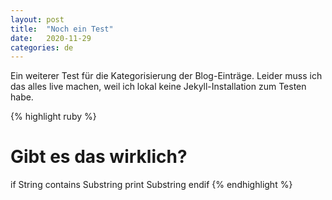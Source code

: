 ```yaml
---
layout: post
title:  "Noch ein Test"
date:   2020-11-29 
categories: de
---
```

Ein weiterer Test für die Kategorisierung der Blog-Einträge. Leider muss ich das alles live machen, weil ich lokal keine Jekyll-Installation zum Testen habe.

{% highlight ruby %}
  # Gibt es das wirklich?
  if String contains Substring
    print Substring
  endif
{% endhighlight %}

